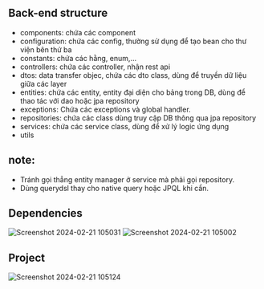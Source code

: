 ## Back-end structure
- components: chứa các component
- configuration: chứa các config, thường sử dụng để tạo bean cho thư viện bên thứ ba
- constants: chứa các hằng, enum,...
- controllers: chứa các controller, nhận rest api
- dtos: data transfer objec, chứa các dto class, dùng để truyền dữ liệu giữa các layer
- entities:  chứa các entity, entity đại diện cho bảng trong DB, dùng để thao tác với dao hoặc jpa repository
- exceptions: Chứa các exceptions và global handler.
- repositories: chứa các class dùng truy cập DB thông qua jpa repository
- services: chứa các service class, dùng để xử lý logic ứng dụng
- utils

## note: 
- Tránh gọi thẳng entity manager ở service mà phải gọi repository.
- Dùng querydsl thay cho native query hoặc JPQL khi cần.

## Dependencies
![Screenshot 2024-02-21 105031](https://github.com/salesync-org/test-salesync/assets/113912946/3b574094-ddf5-4d4b-ae21-83f1567efc46) ![Screenshot 2024-02-21 105002](https://github.com/salesync-org/test-salesync/assets/113912946/f7375010-8220-47b6-a29c-12e1bc06e35c)


## Project
![Screenshot 2024-02-21 105124](https://github.com/salesync-org/test-salesync/assets/113912946/616a419b-6d9f-4034-b1d8-b2cbf972472b)
